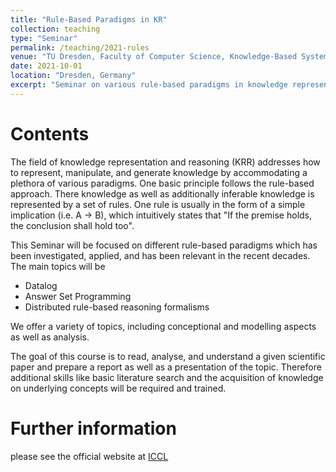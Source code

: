 ```yaml
---
title: "Rule-Based Paradigms in KR"
collection: teaching
type: "Seminar"
permalink: /teaching/2021-rules
venue: "TU Dresden, Faculty of Computer Science, Knowledge-Based Systems Group"
date: 2021-10-01
location: "Dresden, Germany"
excerpt: "Seminar on various rule-based paradigms in knowledge representation and reasoning"
---
```


Contents
=====
The field of knowledge representation and reasoning (KRR) addresses how to represent, manipulate, and generate knowledge by accommodating a plethora of various paradigms. One basic principle follows the rule-based approach. There knowledge as well as additionally inferable knowledge is represented by a set of rules. One rule is usually in the form of a simple implication (i.e. A -> B), which intuitively states that "If the premise holds, the conclusion shall hold too".

This Seminar will be focused on different rule-based paradigms which has been investigated, applied, and has been relevant in the recent decades. The main topics will be 
* Datalog
* Answer Set Programming
* Distributed rule-based reasoning formalisms

We offer a variety of topics, including conceptional and modelling aspects as well as analysis.

The goal of this course is to read, analyse, and understand a given scientific paper and prepare a report as well as a presentation of the topic. Therefore additional skills like basic literature search and the acquisition of knowledge on underlying concepts will be required and trained. 

Further information
=====
please see the official website at [ICCL](https://iccl.inf.tu-dresden.de/web/Seminar_Rule-Based_Paradigms_in_KR_(WS2021))
